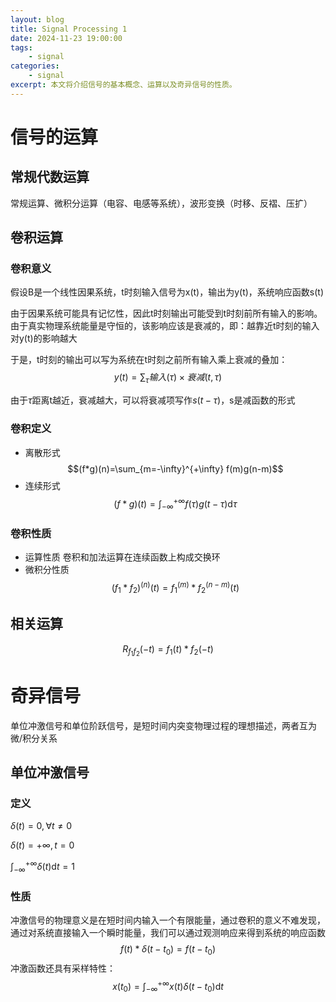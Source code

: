 ```yaml
---
layout: blog
title: Signal Processing 1
date: 2024-11-23 19:00:00
tags:
    - signal
categories:
    - signal
excerpt: 本文将介绍信号的基本概念、运算以及奇异信号的性质。
---
```


# 信号的运算
## 常规代数运算
常规运算、微积分运算（电容、电感等系统），波形变换（时移、反褶、压扩）

## 卷积运算

### 卷积意义
假设B是一个线性因果系统，t时刻输入信号为x(t)，输出为y(t)，系统响应函数s(t)

由于因果系统可能具有记忆性，因此t时刻输出可能受到t时刻前所有输入的影响。由于真实物理系统能量是守恒的，该影响应该是衰减的，即：越靠近t时刻的输入对y(t)的影响越大

于是，t时刻的输出可以写为系统在t时刻之前所有输入乘上衰减的叠加：
$$y(t) = \sum_{\tau} 输入(\tau) \times 衰减(t, \tau)$$

由于$\tau$距离t越近，衰减越大，可以将衰减项写作$s(t-\tau)$，s是减函数的形式

### 卷积定义
- 离散形式
$$(f*g)(n)=\sum_{m=-\infty}^{+\infty} f(m)g(n-m)$$
- 连续形式
$$(f*g)(t)=\int_{-\infty}^{+\infty} f(\tau)g(t-\tau)\mathrm{d}\tau$$

### 卷积性质
- 运算性质
  卷积和加法运算在连续函数上构成交换环
- 微积分性质
  $$(f_1*f_2)^{(n)}(t) = f_1^{(m)}*f_2^{(n-m)}(t)$$

## 相关运算
$$R_{f_1f_2}(-t)=f_1(t)*f_2(-t)$$

# 奇异信号
单位冲激信号和单位阶跃信号，是短时间内突变物理过程的理想描述，两者互为微/积分关系

## 单位冲激信号
### 定义
$\delta(t)=0, \forall t \neq 0$

$\delta(t)=+\infty, t=0$

$\int_{-\infty}^{+\infty}\delta(t) \mathrm{d}t = 1$

### 性质
冲激信号的物理意义是在短时间内输入一个有限能量，通过卷积的意义不难发现，通过对系统直接输入一个瞬时能量，我们可以通过观测响应来得到系统的响应函数
$$f(t)*\delta(t-t_0) = f(t-t_0)$$
冲激函数还具有采样特性：
$$x(t_0) = \int_{-\infty}^{+\infty}x(t)\delta(t-t_0)\mathrm{d}t$$
